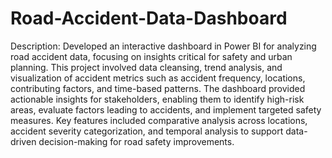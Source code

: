 # Road-Accident-Data-Dashboard
Description: Developed an interactive dashboard in Power BI for analyzing road accident data, focusing on insights
critical for safety and urban planning. This project involved data cleansing, trend analysis, and visualization of accident metrics such as accident frequency, locations,
contributing factors, and time-based patterns. The dashboard provided actionable insights for stakeholders, enabling them to identify high-risk areas, evaluate factors leading to accidents, and 
implement targeted safety measures. Key features included comparative analysis across locations, accident severity categorization, and temporal analysis to support data-driven decision-making for road safety improvements.

